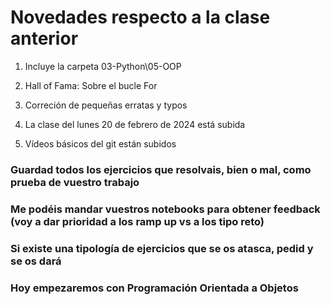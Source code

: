 # Novedades respecto a la clase anterior

1. Incluye la carpeta 03-Python\05-OOP


4. Hall of Fama: Sobre el bucle For



6. Correción de pequeñas erratas y typos

7. La clase del lunes 20 de febrero de 2024 está subida

8. Vídeos básicos del git están subidos




### Guardad todos los ejercicios que resolvais, bien o mal, como prueba de vuestro trabajo
### Me podéis mandar vuestros notebooks para obtener feedback (voy a dar prioridad a los ramp up vs a los tipo reto)

### Si existe una tipología de ejercicios que se os atasca, pedid y se os dará

### Hoy empezaremos con Programación Orientada a Objetos